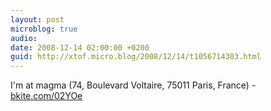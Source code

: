 ```yaml
---
layout: post
microblog: true
audio: 
date: 2008-12-14 02:00:00 +0200
guid: http://xtof.micro.blog/2008/12/14/t1056714303.html
---
```

I'm at magma (74, Boulevard Voltaire, 75011 Paris, France) - [bkite.com/02YOe](http://bkite.com/02YOe)
